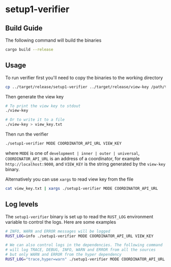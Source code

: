 # setup1-verifier

## Build Guide

The following command will build the binaries
```bash
cargo build --release
```

## Usage

To run verifier first you'll need to copy the binaries to the working directory
```bash
cp ../target/release/setup1-verifier ../target/release/view-key /path/to/working/directory
```

Then generate the view key
```bash
# To print the view key to stdout
./view-key

# Or to write it to a file
./view-key > view_key.txt
```

Then run the verifier
```bash
./setup1-verifier MODE COORDINATOR_API_URL VIEW_KEY
```
where `MODE` is one of `development | inner | outer | universal`,
`COORDINATOR_API_URL` is an address of a coordinator, for example `http://localhost:9000`,
and `VIEW_KEY` is the string generated by the `view-key` binary.

Alternatively you can use `xargs` to read view key from the file
```bash
cat view_key.txt | xargs ./setup1-verifier MODE COORDINATOR_API_URL
```

## Log levels

The `setup1-verifier` binary is set up to read the `RUST_LOG` environment
variable to control the logs. Here are some examples
```bash
# INFO, WARN and ERROR messages will be logged
RUST_LOG=info ./setup1-verifier MODE COORDINATOR_API_URL VIEW_KEY

# We can also control logs in the dependencies. The following command
# will log TRACE, DEBUG, INFO, WARN and ERROR from all the sources
# but only WARN and ERROR from the hyper dependency
RUST_LOG="trace,hyper=warn" ./setup1-verifier MODE COORDINATOR_API_URL VIEW_KEY
```
